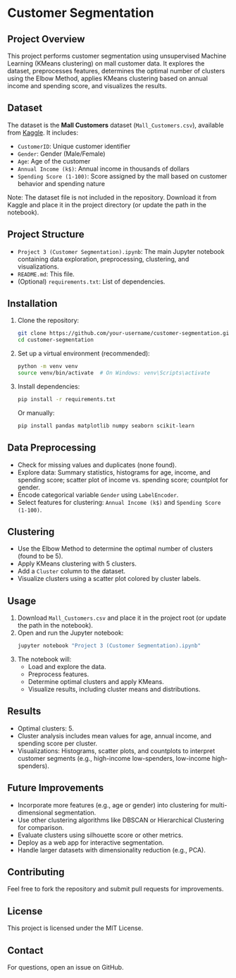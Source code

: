 # Customer Segmentation

## Project Overview
This project performs customer segmentation using unsupervised Machine Learning (KMeans clustering) on mall customer data. It explores the dataset, preprocesses features, determines the optimal number of clusters using the Elbow Method, applies KMeans clustering based on annual income and spending score, and visualizes the results.

## Dataset
The dataset is the **Mall Customers** dataset (`Mall_Customers.csv`), available from [Kaggle](https://www.kaggle.com/datasets/vjchoudhary7/customer-segmentation-tutorial-in-python). It includes:
- `CustomerID`: Unique customer identifier
- `Gender`: Gender (Male/Female)
- `Age`: Age of the customer
- `Annual Income (k$)`: Annual income in thousands of dollars
- `Spending Score (1-100)`: Score assigned by the mall based on customer behavior and spending nature

Note: The dataset file is not included in the repository. Download it from Kaggle and place it in the project directory (or update the path in the notebook).

## Project Structure
- `Project 3 (Customer Segmentation).ipynb`: The main Jupyter notebook containing data exploration, preprocessing, clustering, and visualizations.
- `README.md`: This file.
- (Optional) `requirements.txt`: List of dependencies.

## Installation
1. Clone the repository:
   ```bash
   git clone https://github.com/your-username/customer-segmentation.git
   cd customer-segmentation
   ```

2. Set up a virtual environment (recommended):
   ```bash
   python -m venv venv
   source venv/bin/activate  # On Windows: venv\Scripts\activate
   ```

3. Install dependencies:
   ```bash
   pip install -r requirements.txt
   ```
   Or manually:
   ```bash
   pip install pandas matplotlib numpy seaborn scikit-learn
   ```

## Data Preprocessing
- Check for missing values and duplicates (none found).
- Explore data: Summary statistics, histograms for age, income, and spending score; scatter plot of income vs. spending score; countplot for gender.
- Encode categorical variable `Gender` using `LabelEncoder`.
- Select features for clustering: `Annual Income (k$)` and `Spending Score (1-100)`.

## Clustering
- Use the Elbow Method to determine the optimal number of clusters (found to be 5).
- Apply KMeans clustering with 5 clusters.
- Add a `Cluster` column to the dataset.
- Visualize clusters using a scatter plot colored by cluster labels.

## Usage
1. Download `Mall_Customers.csv` and place it in the project root (or update the path in the notebook).
2. Open and run the Jupyter notebook:
   ```bash
   jupyter notebook "Project 3 (Customer Segmentation).ipynb"
   ```
3. The notebook will:
   - Load and explore the data.
   - Preprocess features.
   - Determine optimal clusters and apply KMeans.
   - Visualize results, including cluster means and distributions.

## Results
- Optimal clusters: 5.
- Cluster analysis includes mean values for age, annual income, and spending score per cluster.
- Visualizations: Histograms, scatter plots, and countplots to interpret customer segments (e.g., high-income low-spenders, low-income high-spenders).

## Future Improvements
- Incorporate more features (e.g., age or gender) into clustering for multi-dimensional segmentation.
- Use other clustering algorithms like DBSCAN or Hierarchical Clustering for comparison.
- Evaluate clusters using silhouette score or other metrics.
- Deploy as a web app for interactive segmentation.
- Handle larger datasets with dimensionality reduction (e.g., PCA).

## Contributing
Feel free to fork the repository and submit pull requests for improvements.

## License
This project is licensed under the MIT License.

## Contact
For questions, open an issue on GitHub.